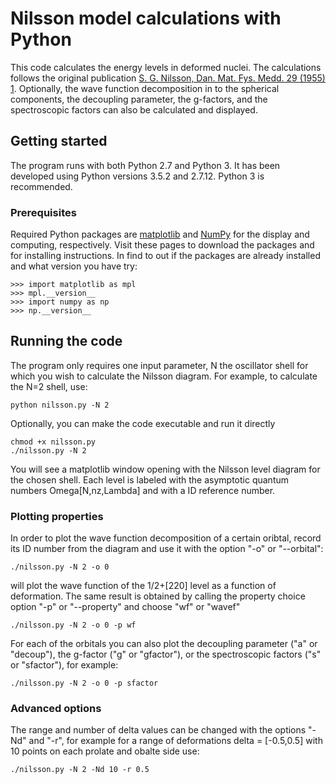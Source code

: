 # Nilsson model calculations with Python

This code calculates the energy levels in deformed nuclei. The calculations follows the original publication [S. G. Nilsson, Dan. Mat. Fys. Medd. 29 (1955) 1](http://cds.cern.ch/record/212345).
Optionally, the wave function decomposition in to the spherical components, the decoupling parameter, the g-factors, and the spectroscopic factors can also be calculated and displayed.

## Getting started

The program runs with both Python 2.7 and Python 3. It has been developed using Python versions 3.5.2 and 2.7.12. Python 3 is recommended.

### Prerequisites

Required Python packages are [matplotlib](https://matplotlib.org/) and [NumPy](https://numpy.org/) for the display and computing, respectively. Visit these pages to download the packages and for installing instructions. In find to out if the packages are already installed and what version you have try:

```
>>> import matplotlib as mpl
>>> mpl.__version__
>>> import numpy as np 
>>> np.__version__
```

## Running the code

The program only requires one input parameter, N the oscillator shell for which you wish to calculate the Nilsson diagram. For example, to calculate the N=2 shell, use:

```
python nilsson.py -N 2
```

Optionally, you can make the code executable and run it directly

```
chmod +x nilsson.py
./nilsson.py -N 2
```

You will see a matplotlib window opening with the Nilsson level diagram for the chosen shell. Each level is labeled with the asymptotic quantum numbers Omega[N,nz,Lambda] and with a ID reference number.

### Plotting properties

In order to plot the wave function decomposition of a certain oribtal, record its ID number from the diagram and use it with the option "-o" or "--orbital":
```
./nilsson.py -N 2 -o 0
```
will plot the wave function of the 1/2+[220] level as a function of deformation.
The same result is obtained by calling the property choice option "-p" or "--property" and choose "wf" or "wavef"
```
./nilsson.py -N 2 -o 0 -p wf
```

For each of the orbitals you can also plot the decoupling parameter ("a" or "decoup"), the g-factor ("g" or "gfactor"), or the spectroscopic factors ("s" or "sfactor"), for example:
```
./nilsson.py -N 2 -o 0 -p sfactor
```

### Advanced options

The range and number of delta values can be changed with the options "-Nd" and "-r", for example for a range of deformations delta = [-0.5,0.5] with 10 points on each prolate and obalte side use:
```
./nilsson.py -N 2 -Nd 10 -r 0.5
```


